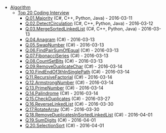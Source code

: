 - [Algorithm](.)
  - [Top 20 Coding Interview](Top20CodingInterview)
    - [Q.01.Majority](Top20CodingInterview/Q.01.Majority) (C#, C++, Python, Java) - 2016-03-11
    - [Q.02.DetectCirculation](Top20CodingInterview/Q.02.DetectCirculation) (C#, C++, Python, Java) - 2016-03-12
    - [Q.03.MergeSortedLinkedList](Top20CodingInterview/Q.03.MergeSortedLinkedList) (C#, C++, Python, Java) - 2016-03-13
    - [Q.04.Anagram](Top20CodingInterview/Q.04.Anagram) (C#) - 2016-03-13
    - [Q.05.SwapNumber](Top20CodingInterview/Q.05.SwapNumber) (C#) - 2016-03-13
    - [Q.06.FindPairSumOfEqual](Top20CodingInterview/Q.06.FindPairSumOfEqual) (C#) - 2016-03-13
    - [Q.07.FibonacciSeries](Top20CodingInterview/Q.07.FibonacciSeries) (C#) - 2016-03-13
    - [Q.08.CountSetBits](Top20CodingInterview/Q.08.CountSetBits) (C#) - 2016-03-13
    - [Q.09.RemoveDuplicateChar](Top20CodingInterview/Q.09.RemoveDuplicateChar) (C#) - 2016-03-14
    - [Q.10.FindEndOf3thInSinglePath](Top20CodingInterview/Q.10.FindEndOf3thInSinglePath) (C#) - 2016-03-14
    - [Q.11.RecursiveFactorial](Top20CodingInterview/Q.11.RecursiveFactorial) (C#) - 2016-03-14
    - [Q.12.ArmstrongNumber](Top20CodingInterview/Q.12.ArmstrongNumber) (C#) - 2016-03-14
    - [Q.13.PrimeNumber](Top20CodingInterview/Q.13.PrimeNumber) (C#) - 2016-03-14
    - [Q.14.Palindrome](Top20CodingInterview/Q.14.Palindrome) (C#) - 2016-03-14
    - [Q.15.CheckDuplicates](Top20CodingInterview/Q.15.CheckDuplicates) (C#) - 2016-03-27
    - [Q.16.ReverseLinkedList](Top20CodingInterview/Q.16.ReverseLinkedList) (C#) - 2016-03-30
    - [Q.17.RotateArray](Top20CodingInterview/Q.17.RotateArray) (C#) - 2016-03-30
    - [Q.18.RemoveDuplicatesInSortedLinkedList](Top20CodingInterview/Q.18.RemoveDuplicatesInSortedLinkedList) (C#) - 2016-04-01
    - [Q.19.SumDigits](Top20CodingInterview/Q.19.SumDigits) (C#) - 2016-04-01
    - [Q.20.SelectionSort](Top20CodingInterview/Q.20.SelectionSort) (C#) - 2016-04-01
